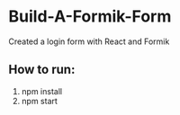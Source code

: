 # Build-A-Formik-Form
Created a login form with React and Formik

## How to run:

1. npm install
2. npm start